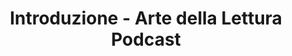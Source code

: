 ---
title: Introduzione - Arte della Lettura Podcast
layout: post
type: extra
categories: [Generico]
keywords: [introduzione]
description: Una breve introduzione per spiegare quello che sarà Arte della Lettura Podcast.
summary: Una breve introduzione per spiegare quello che sarà Arte della Lettura Podcast.
file: ep0_intro
duration: "1284" #in seconds
length: "21:24"
videoid: eZzKgW8KBME
---